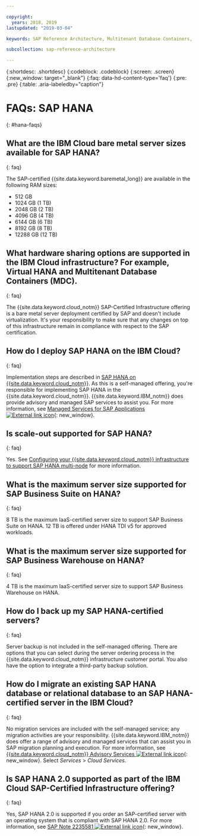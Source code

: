 ```yaml
---

copyright:
  years: 2018, 2019
lastupdated: "2019-03-04"

keywords: SAP Reference Architecture, Multitenant Database Containers, MDC, database, SAP HANA

subcollection: sap-reference-architecture

---
```


{:shortdesc: .shortdesc}
{:codeblock: .codeblock}
{:screen: .screen}
{:new_window: target="_blank"}
{:faq: data-hd-content-type='faq'}
{:pre: .pre}
{:table: .aria-labeledby="caption"}

# FAQs: SAP HANA
{: #hana-faqs}

## What are the IBM Cloud bare metal server sizes available for SAP HANA?
{: faq}

The SAP-certified {{site.data.keyword.baremetal_long}} are available in the following RAM sizes:
* 512 GB
* 1024 GB (1 TB)
* 2048 GB (2 TB)
* 4096 GB (4 TB)
* 6144 GB (6 TB)
* 8192 GB (8 TB)
* 12288 GB (12 TB)

## What hardware sharing options are supported in the IBM Cloud infrastructure? For example, Virtual HANA and Multitenant Database Containers (MDC).
{: faq}

The {{site.data.keyword.cloud_notm}} SAP-Certified Infrastructure offering is a bare metal server deployment certified by SAP and doesn't include virtualization. It's your responsibility to make sure that any changes on top of this infrastructure remain in compliance with respect to the SAP certification.

## How do I deploy SAP HANA on the IBM Cloud?
{: faq}

Implementation steps are described in [SAP HANA on {{site.data.keyword.cloud_notm}}](/docs/infrastructure/sap-hana?topic=sap-hana-getting-started#getting-started). As this is a self-managed offering, you're responsible for implementing SAP HANA in the {{site.data.keyword.cloud_notm}}. {{site.data.keyword.IBM_notm}} does provide advisory and managed SAP services to assist you. For more information, see [Managed Services for SAP Applications ![External link icon](../../icons/launch-glyph.svg "External link icon")](https://www.ibm.com/cloud/sap/managed){: new_window}.

## Is scale-out supported for SAP HANA?
{: faq}

Yes. See [Configuring your {{site.data.keyword.cloud_notm}} infrastructure to support SAP HANA multi-node](/docs/infrastructure/sap-hana?topic=sap-hana-multi-node-storage#multi-node-storage) for more information.

## What is the maximum server size supported for SAP Business Suite on HANA?
{: faq}

8 TB is the maximum IaaS-certified server size to support SAP Business Suite on HANA.  12 TB is offered under HANA TDI v5 for approved workloads.

##  What is the maximum server size supported for SAP Business Warehouse on HANA?
{: faq}

4 TB is the maximum IaaS-certified server size to support SAP Business Warehouse on HANA.

## How do I back up my SAP HANA-certified servers?
{: faq}

Server backup is not included in the self-managed offering. There are options that you can select during the server ordering process in the {{site.data.keyword.cloud_notm}} infrastructure customer portal. You also have the option to integrate a third-party backup solution.

## How do I migrate an existing SAP HANA database or relational database to an SAP HANA-certified server in the IBM Cloud?
{: faq}

No migration services are included with the self-managed service; any migration activities are your responsibility. {{site.data.keyword.IBM_notm}} does offer a range of advisory and managed services that can assist you in SAP migration planning and execution. For more information, see [{{site.data.keyword.cloud_notm}} Advisory Services ![External link icon](../../icons/launch-glyph.svg "External link icon")](https://ibm.com/us-en/marketplace/cloud-consulting-services){: new_window}. Select *Services* > *Cloud Services*.

## Is SAP HANA 2.0 supported as part of the IBM Cloud SAP-Certified Infrastructure offering?
{: faq}

Yes, SAP HANA 2.0 is supported if you order an SAP-certified server with an operating system that is compliant with SAP HANA 2.0. For more information, see [SAP Note 2235581 ![External link icon](../../icons/launch-glyph.svg "External link icon")](https://launchpad.support.sap.com/#/notes/2235581){: new_window}.
